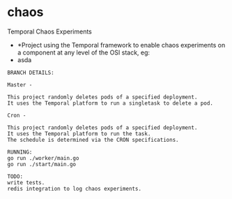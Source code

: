 # chaos
Temporal Chaos Experiments 

* *Project using the Temporal framework to enable chaos experiments on a component at any level of the OSI stack, eg: 
* asda



```
BRANCH DETAILS: 

Master -

This project randomly deletes pods of a specified deployment. 
It uses the Temporal platform to run a singletask to delete a pod. 

Cron -

This project randomly deletes pods of a specified deployment. 
It uses the Temporal platform to run the task.
The schedule is determined via the CRON specifications.

```
```
RUNNING: 
go run ./worker/main.go
go run ./start/main.go

```
```
TODO:
write tests.
redis integration to log chaos experiments.

```
